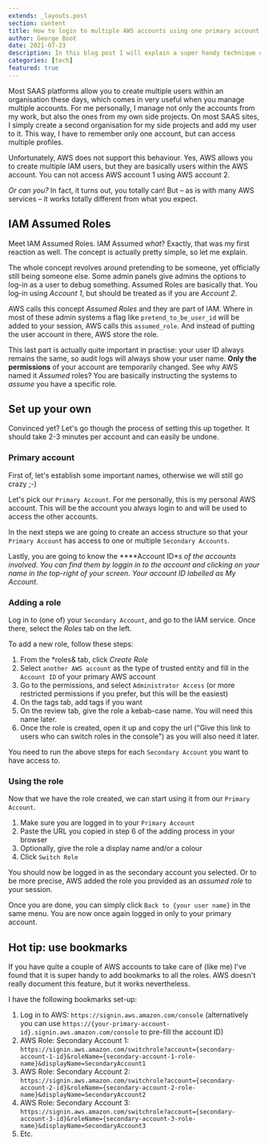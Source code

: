 ```yaml
---
extends: _layouts.post
section: content
title: How to login to multiple AWS accounts using one primary account
author: George Boot
date: 2021-07-23
description: In this blog post I will explain a super handy technique on how to organise access to multiple AWS accounts using one primary account.
categories: [tech]
featured: true
---
```


Most SAAS platforms allow you to create multiple users within an organisation these days, which comes in very useful when you manage multiple accounts. For me personally, I manage not only the accounts from my work, but also the ones from my own side projects. On most SAAS sites, I simply create a second organisation for my side projects and add my user to it. This way, I have to remember only one account, but can access multiple profiles.


Unfortunately, AWS does not support this behaviour. Yes, AWS allows you to create multiple IAM users, but they are basically users within the AWS account. You can not access AWS account 1 using AWS account 2.

*Or can you?* In fact, it turns out, you totally can! But – as is with many AWS services – it works totally different from what you expect.

## IAM Assumed Roles
Meet IAM Assumed Roles. IAM Assumed *what*? Exactly, that was my first reaction as well. The concept is actually pretty simple, so let me explain.

The whole concept revolves around pretending to be someone, yet officially still being someone else. Some admin panels give admins the options to log-in as a user to debug something. Assumed Roles are basically that. You log-in using *Account 1*, but should be treated as if you are *Account 2*.

AWS calls this concept *Assumed Roles* and they are part of IAM. Where in most of these admin systems a flag like `pretend_to_be_user_id` will be added to your session, AWS calls this `assumed_role`. And instead of putting the user account in there, AWS store the role.

This last part is actually quite important in practise: your user ID always remains the same, so audit logs will always show your user name. **Only the permissions** of your account are temporarily changed. See why AWS named it *Assumed* roles? You are basically instructing the systems to *assume* you have a specific role.

## Set up your own
Convinced yet? Let's go though the process of setting this up together. It should take 2-3 minutes per account and can easily be undone.

### Primary account
First of, let's establish some important names, otherwise we will still go crazy ;-)

Let's pick our `Primary Account`. For me personally, this is my personal AWS account. This will be the account you always login to and will be used to access the other accounts.

In the next steps we are going to create an access structure so that your `Primary Account` has access to one or multiple `Secondary Accounts`.

Lastly, you are going to know the ****Account ID**s of the accounts involved. You can find them by loggin in to the account and clicking on your name in the top-right of your screen. Your account ID labelled as *My Account**.

### Adding a role
Log in to (one of) your `Secondary Account`, and go to the IAM service. Once there, select the *Roles* tab on the left.

To add a new role, follow these steps:
1. From the *roles& tab, click *Create Role*
2. Select `another AWS account` as the type of trusted entity and fill in the `Account ID` of your primary AWS account
3. Go to the permissions, and select `Administrator Access` (or more restricted permissions if you prefer, but this will be the easiest)
4. On the tags tab, add tags if you want
5. On the review tab, give the role a kebab-case name. You will need this name later.
6. Once the role is created, open it up and copy the url ("Give this link to users who can switch roles in the console") as you will also need it later.

You need to run the above steps for each `Secondary Account` you want to have access to.

### Using the role
Now that we have the role created, we can start using it from our `Primary Account`.

1. Make sure you are logged in to your `Primary Account`
2. Paste the URL you copied in step 6 of the adding process in your browser
3. Optionally, give the role a display name and/or a colour
4. Click `Switch Role`

You should now be logged in as the secondary account you selected. Or to be more precise, AWS added the role you provided as an *assumed role* to your session.

Once you are done, you can simply click `Back to {your user name}` in the same menu. You are now once again logged in only to your primary account.

## Hot tip: use bookmarks
If you have quite a couple of AWS accounts to take care of (like me) I've found that it is super handy to add bookmarks to all the roles. AWS doesn't really document this feature, but it works nevertheless.

I have the following bookmarks set-up:
1. Log in to AWS: `https://signin.aws.amazon.com/console` (alternatively you can use `https://{your-primary-account-id}.signin.aws.amazon.com/console` to pre-fill the account ID)
2. AWS Role: Secondary Account 1: `https://signin.aws.amazon.com/switchrole?account={secondary-account-1-id}&roleName={secondary-account-1-role-name}&displayName=SecondaryAccount1`
2. AWS Role: Secondary Account 2: `https://signin.aws.amazon.com/switchrole?account={secondary-account-2-id}&roleName={secondary-account-2-role-name}&displayName=SecondaryAccount2`
3. AWS Role: Secondary Account 3: `https://signin.aws.amazon.com/switchrole?account={secondary-account-3-id}&roleName={secondary-account-3-role-name}&displayName=SecondaryAccount3`
4. Etc.
